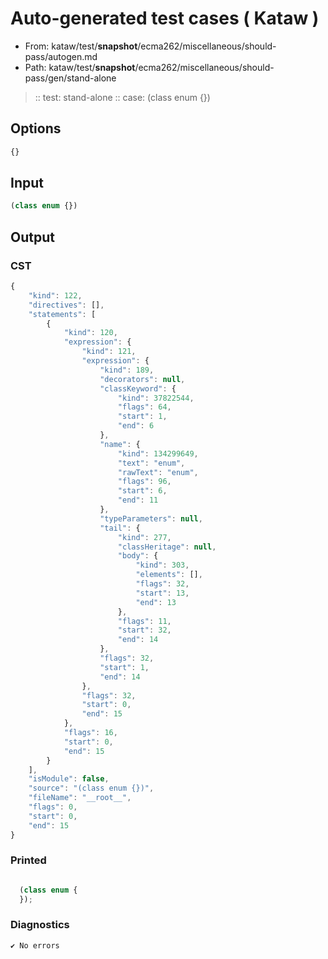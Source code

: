 # Auto-generated test cases ( Kataw )
- From: kataw/test/__snapshot__/ecma262/miscellaneous/should-pass/autogen.md
- Path: kataw/test/__snapshot__/ecma262/miscellaneous/should-pass/gen/stand-alone
> :: test: stand-alone
> :: case: (class enum {})
## Options

`````js
{}
`````
## Input

`````js
(class enum {})
`````
## Output

### CST

```javascript
{
    "kind": 122,
    "directives": [],
    "statements": [
        {
            "kind": 120,
            "expression": {
                "kind": 121,
                "expression": {
                    "kind": 189,
                    "decorators": null,
                    "classKeyword": {
                        "kind": 37822544,
                        "flags": 64,
                        "start": 1,
                        "end": 6
                    },
                    "name": {
                        "kind": 134299649,
                        "text": "enum",
                        "rawText": "enum",
                        "flags": 96,
                        "start": 6,
                        "end": 11
                    },
                    "typeParameters": null,
                    "tail": {
                        "kind": 277,
                        "classHeritage": null,
                        "body": {
                            "kind": 303,
                            "elements": [],
                            "flags": 32,
                            "start": 13,
                            "end": 13
                        },
                        "flags": 11,
                        "start": 32,
                        "end": 14
                    },
                    "flags": 32,
                    "start": 1,
                    "end": 14
                },
                "flags": 32,
                "start": 0,
                "end": 15
            },
            "flags": 16,
            "start": 0,
            "end": 15
        }
    ],
    "isModule": false,
    "source": "(class enum {})",
    "fileName": "__root__",
    "flags": 0,
    "start": 0,
    "end": 15
}
```

### Printed

```javascript

  (class enum {
  });

```

### Diagnostics

```javascript
✔ No errors
```

